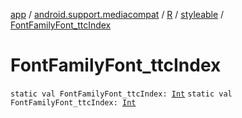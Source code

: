 [app](../../../index.md) / [android.support.mediacompat](../../index.md) / [R](../index.md) / [styleable](index.md) / [FontFamilyFont_ttcIndex](./-font-family-font_ttc-index.md)

# FontFamilyFont_ttcIndex

`static val FontFamilyFont_ttcIndex: `[`Int`](https://kotlinlang.org/api/latest/jvm/stdlib/kotlin/-int/index.html)
`static val FontFamilyFont_ttcIndex: `[`Int`](https://kotlinlang.org/api/latest/jvm/stdlib/kotlin/-int/index.html)